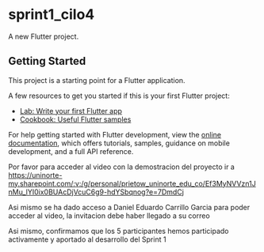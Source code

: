 # sprint1_cilo4

A new Flutter project.

## Getting Started

This project is a starting point for a Flutter application.

A few resources to get you started if this is your first Flutter project:

- [Lab: Write your first Flutter app](https://docs.flutter.dev/get-started/codelab)
- [Cookbook: Useful Flutter samples](https://docs.flutter.dev/cookbook)

For help getting started with Flutter development, view the
[online documentation](https://docs.flutter.dev/), which offers tutorials,
samples, guidance on mobile development, and a full API reference.

Por favor para acceder al video con la demostracion del proyecto ir a https://uninorte-my.sharepoint.com/:v:/g/personal/prietow_uninorte_edu_co/Ef3MyNVVzn1JnMu_lYI0ix0BUAcDjVcuC6g9-hdYSbqnog?e=7DmdCj

Asi mismo se ha dado acceso a Daniel Eduardo Carrillo Garcia para poder acceder al video, la invitacion debe haber llegado a su correo 

Asi mismo, confirmamos que los 5 participantes hemos participado activamente y aportado al desarrollo del Sprint 1
